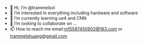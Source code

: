 - 👋 Hi, I’m @trammelsol
- 👀 I’m interested in everything including hardware and software
- 🌱 I’m currently learning ue4 and CNN
- 💞️ I’m looking to collaborate on ...
- 📫 How to reach me email:m15587450902@163.com  or trammelshuang@gmail.com

<!---
trammelsol/trammelsol is a ✨ special ✨ repository because its `README.md` (this file) appears on your GitHub profile.
You can click the Preview link to take a look at your changes.
--->
